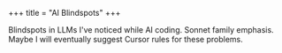 +++
title = "AI Blindspots"
+++

Blindspots in LLMs I've noticed while AI coding. Sonnet family emphasis.  Maybe I will eventually suggest Cursor rules for these problems.
